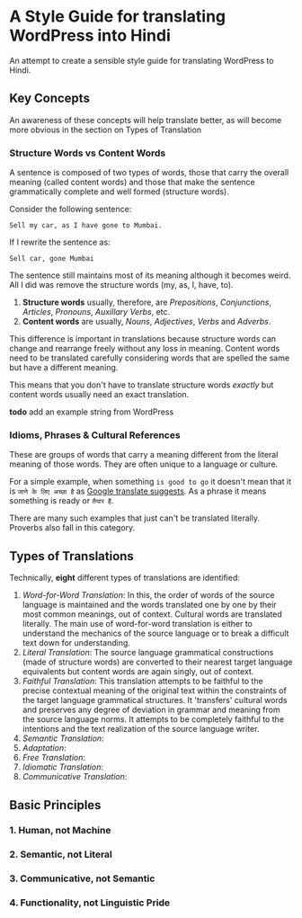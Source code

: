 # A Style Guide for translating WordPress into Hindi

An attempt to create a sensible style guide for translating WordPress to Hindi.

## Key Concepts

An awareness of these concepts will help translate better, as will become more obvious in the section on Types of Translation

### Structure Words vs Content Words

A sentence is composed of two types of words, those that carry the overall meaning (called content words) and those that make the sentence grammatically complete and well formed (structure words).

Consider the following sentence:

```
Sell my car, as I have gone to Mumbai.
```

If I rewrite the sentence as:

```
Sell car, gone Mumbai
```
The sentence still maintains most of its meaning although it becomes weird. All I did was remove the structure words (my, as, I, have, to).

 1. **Structure words** usually, therefore, are *Prepositions*, *Conjunctions*, *Articles*, *Pronouns*, *Auxillary Verbs*, etc.
 1. **Content words** are usually, *Nouns*, *Adjectives*, *Verbs* and *Adverbs*.

This difference is important in translations because structure words can change and rearrange freely without any loss in meaning. Content words need to be translated carefully considering words that are spelled the same but have a different meaning.

This means that you don't have to translate structure words *exactly* but content words usually need an exact translation.

**todo** add an example string from WordPress

### Idioms, Phrases & Cultural References

These are groups of words that carry a meaning different from the literal meaning of those words. They are often unique to a language or culture.

For a simple example, when something `is good to go` it doesn't mean that it is `जाने के लिए अच्छा है` as [Google translate suggests](https://translate.google.com/#auto/hi/is%20good%20to%20go). As a phrase it means something is ready or `तैयार है`.

There are many such examples that just can't be translated literally. Proverbs also fall in this category. 

## Types of Translations

Technically, **eight** different types of translations are identified:

 1. *Word-for-Word Translation*: In this, the order of words of the source language is maintained and the words translated one by one by their most common meanings, out of context. Cultural words are translated literally. The main use of word-for-word translation is either to understand the mechanics of the source language or to break a difficult text down for understanding. 
 1. *Literal Translation*: The source language grammatical constructions (made of structure words) are converted to their nearest target language equivalents but content words are again singly, out of context.
 1. *Faithful Translation*: This translation attempts to be faithful to the precise contextual meaning of the original text within the constraints of the target language grammatical structures. It 'transfers' cultural words and preserves any degree of deviation in grammar and meaning from the source language norms. It attempts to be completely faithful to the intentions and the text realization of the source language writer. 
 1. *Semantic Translation*: 
 1. *Adaptation*:
 1. *Free Translation*:
 1. *Idiomatic Translation*:
 1. *Communicative Translation*:

## Basic Principles

### 1. Human, not Machine

### 2. Semantic, not Literal

### 3. Communicative, not Semantic

### 4. Functionality, not Linguistic Pride